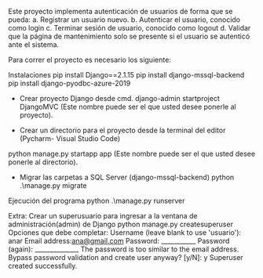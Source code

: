 Este proyecto implementa autenticación de usuarios de forma que se pueda:
a. Registrar un usuario nuevo.
b. Autenticar el usuario, conocido como login
c. Terminar sesión de usuario, conocido como logout
d. Validar que la página de mantenimiento solo se presente si el usuario se autenticó ante
el sistema. 

Para correr el proyecto es necesario los siguiente:

Instalaciones
pip install Django==2.1.15
pip install django-mssql-backend
pip install django-pyodbc-azure-2019

- Crear proyecto Django desde cmd.
django-admin startproject DjangoMVC (Este nombre puede ser el que usted desee
ponerle al proyecto).

- Crear un directorio para el proyecto desde la terminal del editor (Pycharm-
Visual Studio Code)

python manage.py startapp app (Este nombre puede ser el que usted desee
ponerle al directorio).

- Migrar las carpetas a SQL Server (django-mssql-backend)
python .\manage.py migrate

Ejecución del programa
python .\manage.py runserver

Extra: Crear un superusuario para ingresar a la ventana de administración(admin)
de Django
python manage.py createsuperuser
Opciones que debe completar:
Username (leave blank to use 'usuario'): anar
Email address:ana@gmail.com
Password: ___________
Password (again): ______________
The password is too similar to the email address.
Bypass password validation and create user anyway? [y/N]: y
Superuser created successfully.
